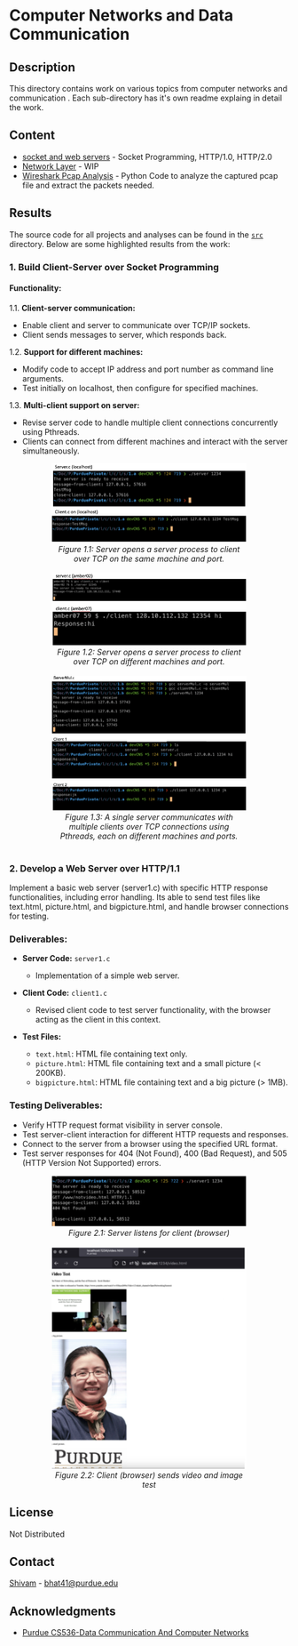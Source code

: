 # Computer Networks and Data Communication

<!-- ![banner]() -->

<!-- ![badge]()
![badge]()
[![license](https://img.shields.io/github/license/:user/:repo.svg)](LICENSE)
[![standard-readme compliant](https://img.shields.io/badge/readme%20style-standard-brightgreen.svg?style=flat-square)](https://github.com/RichardLitt/standard-readme) -->

<!-- This is an example file with maximal choices selected.

This is a long description. -->
## Description

This directory contains work on various topics from computer networks and communication . Each sub-directory has it's own readme explaing in detail the work.

## Content

- [socket and web servers](./socket/) - Socket Programming, HTTP/1.0, HTTP/2.0
- [Network Layer](./socket/) - WIP
- [Wireshark Pcap Analysis](./pcap/) - Python Code to analyze the captured pcap file and extract the packets needed.


## Results

The source code for all projects and analyses can be found in the [`src`](./src) directory. Below are some highlighted results from the work:

### 1. Build Client-Server over Socket Programming
#### Functionality:
1.1. **Client-server communication:**
   - Enable client and server to communicate over TCP/IP sockets.
   - Client sends messages to server, which responds back.
   
1.2. **Support for different machines:**
   - Modify code to accept IP address and port number as command line arguments.
   - Test initially on localhost, then configure for specified machines.
   
1.3. **Multi-client support on server:**
   - Revise server code to handle multiple client connections concurrently using Pthreads.
   - Clients can connect from different machines and interact with the server simultaneously.

<div align="center">

<img src="img/A1.png" alt="Server Client over local-machine:port" width="350px">
<br>
<div style="width: 350px; text-align: center;">
<em>Figure 1.1: Server opens a server process to client over TCP on the same machine and port.</em>
</div>

</div>

<br>

<div align="center">

<img src="img/A2.png" alt="Server Client over local-machine:port" width="350px">
<br>
<div style="width: 350px; text-align: center;">
<em>Figure 1.2: Server opens a server process to client over TCP on different machines and port.</em>
</div>

</div>


<br>

<div align="center">

<img src="img/A3.png" alt="Single Server Multi Client commmunication" width="350px">
<br>
<div style="width: 350px; text-align: center;">
<em>Figure 1.3: A single server communicates with multiple clients over TCP connections using Pthreads, each on different machines and ports.</em>
</div>

</div>

<br>



### 2. Develop a Web Server over HTTP/1.1
Implement a basic web server (server1.c) with specific HTTP response functionalities, including error handling. Its able to send test files like text.html, picture.html, and bigpicture.html, and handle browser connections for testing.

### Deliverables:
- **Server Code:** `server1.c`
  - Implementation of a simple web server.

- **Client Code:** `client1.c`
  - Revised client code to test server functionality, with the browser acting as the client in this context.

- **Test Files:**
  - `text.html`: HTML file containing text only.
  - `picture.html`: HTML file containing text and a small picture (< 200KB).
  - `bigpicture.html`: HTML file containing text and a big picture (> 1MB).

### Testing Deliverables:

- Verify HTTP request format visibility in server console.
- Test server-client interaction for different HTTP requests and responses.
- Connect to the server from a browser using the specified URL format.
- Test server responses for 404 (Not Found), 400 (Bad Request), and 505 (HTTP Version Not Supported) errors.

<div align="center">

<img src="img/B1.png" alt="Server Client over local-machine:port" width="350px">
<br>
<div style="width: 350px; text-align: center;">
<em>Figure 2.1: Server listens for client (browser)</em>
</div>

</div>

<br>

<div align="center">

<img src="img/B2.png" alt="Server Client over local-machine:port" width="350px">
<br>
<div style="width: 350px; text-align: center;">
<em>Figure 2.2: Client (browser) sends video and image test</em>
</div>

</div>


<!-- LICENSE -->
## License
Not Distributed

<!-- Not Distributed under the MIT License. See `LICENSE.txt` for more information. -->

<!-- <p align="right">(<a href="#readme-top">back to top</a>)</p> -->



<!-- CONTACT -->
## Contact

[Shivam](https://twitter.com/) - bhat41@purdue.edu



<!-- Project Link: [https://github.com/your_username/repo_name](https://github.com/your_username/repo_name) -->

<!-- <p align="right">(<a href="#readme-top">back to top</a>)</p> -->



<!-- ACKNOWLEDGMENTS -->
## Acknowledgments
* [Purdue CS536-Data Communication And Computer Networks ](https://www.cs.purdue.edu/homes/chunyi/teaching/cs536-sp23/cs536-sp23.html)

